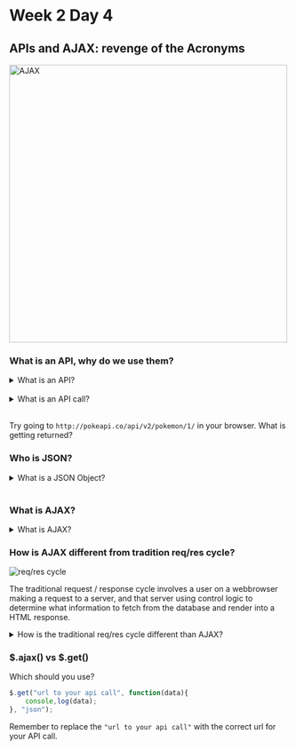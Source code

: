 # Week 2 Day 4
## APIs and AJAX: revenge of the Acronyms
<img src="https://upload.wikimedia.org/wikipedia/commons/a/a1/AJAX_logo_by_gengns.svg" alt="AJAX" width="500px">

### What is an API, why do we use them?

<details>
  <summary>What is an API?</summary>
  <strong>A</strong>plication <strong>P</strong>rogramming <strong>I</strong>nterface<br>
  "it is a set of clearly defined methods of communication between various software components" -wikipedia<br>
  A way for one program to communicate with another.
</details><br>

<details>
  <summary>What is an API call?</summary>
  An http request to a server either expecting to receive data, or sendiong data. Sometimes they require a key to be sent along to verify the data is being sent to the correct user/not being abused.
</details><br>

Try going to ```http://pokeapi.co/api/v2/pokemon/1/``` in your browser. What is getting returned?

### Who is JSON?

<details>
  <summary>What is a JSON Object?</summary>
  JSON stands for Javascript Object Notation.<br>
  "It is a syntax for storing and exchanging data." -w3schools<br>
  Basically it is data that JavaScript, and other languages, can easily read/parse.
</details><br>

### What is AJAX?

<details>
  <summary>What is AJAX?</summary>
  <strong>A</strong>synchronous <strong>J</strong>avaScript <strong>A</strong>nd <strong>X</strong>ML<br>
  AJAX allows us to update data or submit data on a webpage without needing to refresh the page or redirect the user to another page. 
</details>

### How is AJAX different from tradition req/res cycle?

<img src="https://mdn.mozillademos.org/files/14456/MVC%20Express.png" alt="req/res cycle">

The traditional request / response cycle involves a user on a webbrowser making a request to a server, and that server using control logic to determine what information to fetch from the database and render into a HTML response.

<details>
  <summary>How is the traditional req/res cycle different than AJAX?</summary>
  For one, the traditional req/res cycle will give us a HTML response, not a JSON response. Another difference is that the traditional req/res cycle is a rigid 1:1 relationship between a user initiating a request and a server giving a response. With AJAX the server can provide the HTML/CSS/JS initially and then AJAX requests can handle reteiving data and rendering it using JS on the user's computer. The user can also send form data or other data to the server asynchronously without leaving the currently rendered HTML page. When you learn more about full-stack-development this will make more sense.
</details>

### $.ajax() vs $.get()

Which should you use?

```javascript
$.get("url to your api call", function(data){
	console,log(data);
}, "json");
```

Remember to replace the ```"url to your api call"``` with the correct url for your API call.
